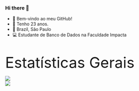 ### Hi there 👋

- :punch: Bem-vindo ao meu GitHub!
- :calendar: Tenho 23 anos.
- :pushpin: Brazil, São Paulo
- :computer: Estudante de Banco de Dados na Faculdade Impacta

<br>

<font size=20>Estatísticas Gerais</font><br>

<a href="https://github.com/Guiih13/github-readme-stats">
  <img align="center" src="https://github-readme-stats.vercel.app/api?username=Guiih13&show_icons=true&include_all_commits=true&theme=buefy&card_width=500" />
</a>
<br>
<a href="https://github.com/Guiih13/github-readme-language">
  <img align="center" src="https://github-readme-stats.vercel.app/api/top-langs/?username=Guiih13&theme=buefy&card_width=500" />
</a>
